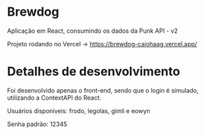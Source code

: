 # Brewdog
Aplicação em React, consumindo os dados da Punk API - v2

Projeto rodando no Vercel -> https://brewdog-caiohaag.vercel.app/

# Detalhes de desenvolvimento
Foi desenvolvido apenas o front-end, sendo que o login é simulado, utilizando a ContextAPI do React.

Usuários disponíveis: frodo, legolas, gimli e eowyn

Senha padrão: 12345
